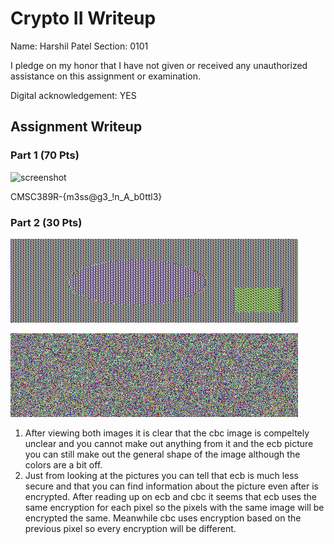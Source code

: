 # Crypto II Writeup

Name: Harshil Patel
Section: 0101

I pledge on my honor that I have not given or received any unauthorized
assistance on this assignment or examination.

Digital acknowledgement: YES

## Assignment Writeup

### Part 1 (70 Pts)
![screenshot](screenshot.jpg)

CMSC389R-{m3ss@g3_!n_A_b0ttl3}

### Part 2 (30 Pts)

![ecb](ecb.bmp)

![cbc](cbc.bmp)

1. After viewing both images it is clear that the cbc image is compeltely unclear and you cannot make out anything from it and the ecb picture you can still make out the general shape of the image although the colors are a bit off.
2. Just from looking at the pictures you can tell that ecb is much less secure and that you can find information about the picture even after is encrypted. After reading up on ecb and cbc it seems that ecb uses the same encryption for each pixel so the pixels with the same image will be encrypted the same. Meanwhile cbc uses encryption based on the previous pixel so every encryption will be different. 

